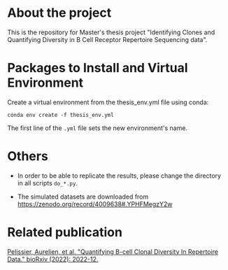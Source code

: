 # About the project  
This is the repository for Master's thesis project "Identifying Clones and Quantifying Diversity in B Cell Receptor Repertoire Sequencing data".

# Packages to Install and Virtual Environment
Create a virtual environment from the thesis_env.yml file using conda:

`conda env create -f thesis_env.yml`

The first line of the `.yml` file sets the new environment's name. 

# Others
* In order to be able to replicate the results, please change the directory in all scripts `do_*.py`.

* The simulated datasets are downloaded from https://zenodo.org/record/4009638#.YPHFMegzY2w

# Related publication
[Pelissier, Aurelien, et al. "Quantifying B-cell Clonal Diversity In Repertoire Data." bioRxiv (2022): 2022-12.](https://www.biorxiv.org/content/10.1101/2022.12.12.520133v2.full)
